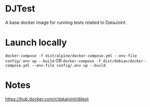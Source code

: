 # DJTest

A base docker image for running tests related to DataJoint.

# Launch locally


`docker-compose -f dist/alpine/docker-compose.yml --env-file config/.env up --build`
OR
`docker-compose -f dist/debian/docker-compose.yml --env-file config/.env up --build`


# Notes

https://hub.docker.com/r/datajoint/djtest